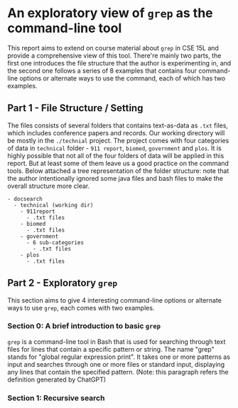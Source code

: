# An exploratory view of `grep` as the command-line tool

This report aims to extend on course material about `grep` in CSE 15L and provide a comprehensive view of this tool. There're mainly two parts, the first one introduces the file structure that the author is experimenting in, and the second one follows a series of 8 examples that contains four command-line options or alternate ways to use the command, each of which has two examples.

## Part 1 - File Structure / Setting
The files consists of several folders that contains text-as-data as `.txt` files, which includes conference papers and records. Our working directory will be mostly in the `./technial` project. The project comes with four categories of data in `technical` folder - `911 report`, `biomed`, `government` and `plos`. It is highly possible that not all of the four folders of data will be applied in this report. But at least some of them leave us a good practice on the command tools. Below attached a tree representation of the folder structure: note that the author intentionally ignored some java files and bash files to make the overall structure more clear.

```
- docsearch
  - technical (working dir)
    - 911report
      - .txt files
    - biomed
      - .txt files
    - government
      - 6 sub-categories
        - .txt files
    - plos
      - .txt files
```

## Part 2 - Exploratory `grep`
This section aims to give 4 interesting command-line options or alternate ways to use `grep`, each comes with two examples.

### Section 0: A brief introduction to basic `grep`
`grep` is a command-line tool in Bash that is used for searching through text files for lines that contain a specific pattern or string. The name "grep" stands for "global regular expression print". It takes one or more patterns as input and searches through one or more files or standard input, displaying any lines that contain the specified pattern. (Note: this paragraph refers the definition generated by ChatGPT)

### Section 1: Recursive search
